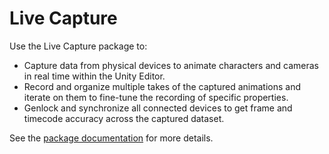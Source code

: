 # Live Capture

Use the Live Capture package to:
* Capture data from physical devices to animate characters and cameras in real time within the Unity Editor.
* Record and organize multiple takes of the captured animations and iterate on them to fine-tune the recording of specific properties.
* Genlock and synchronize all connected devices to get frame and timecode accuracy across the captured dataset.

See the [package documentation](https://docs.unity3d.com/Packages/com.unity.live-capture@4.0/manual/index.html) for more details.
